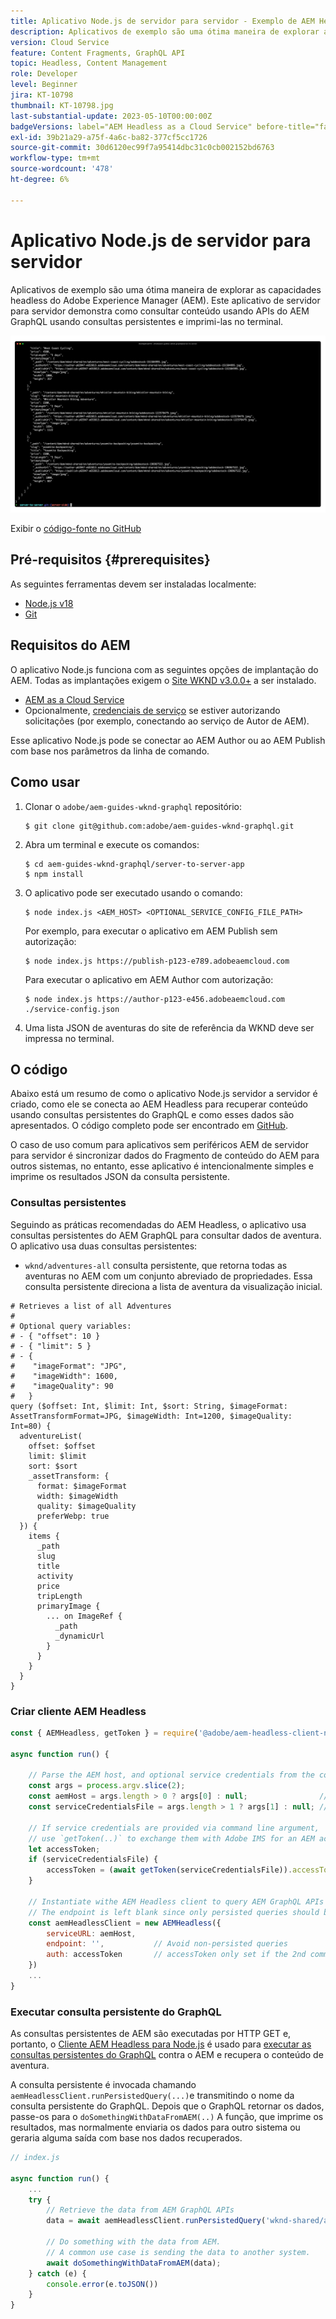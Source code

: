 ```yaml
---
title: Aplicativo Node.js de servidor para servidor - Exemplo de AEM Headless
description: Aplicativos de exemplo são uma ótima maneira de explorar as capacidades headless do Adobe Experience Manager (AEM). Este aplicativo Node.js do lado do servidor demonstra como consultar conteúdo usando APIs AEM GraphQL usando consultas persistentes.
version: Cloud Service
feature: Content Fragments, GraphQL API
topic: Headless, Content Management
role: Developer
level: Beginner
jira: KT-10798
thumbnail: KT-10798.jpg
last-substantial-update: 2023-05-10T00:00:00Z
badgeVersions: label="AEM Headless as a Cloud Service" before-title="false"
exl-id: 39b21a29-a75f-4a6c-ba82-377cf5cc1726
source-git-commit: 30d6120ec99f7a95414dbc31c0cb002152bd6763
workflow-type: tm+mt
source-wordcount: '478'
ht-degree: 6%

---
```


# Aplicativo Node.js de servidor para servidor

Aplicativos de exemplo são uma ótima maneira de explorar as capacidades headless do Adobe Experience Manager (AEM). Este aplicativo de servidor para servidor demonstra como consultar conteúdo usando APIs do AEM GraphQL usando consultas persistentes e imprimi-las no terminal.

![Aplicativo Node.js de servidor para servidor com AEM Headless](./assets/server-to-server-app/server-to-server-app.png)

Exibir o [código-fonte no GitHub](https://github.com/adobe/aem-guides-wknd-graphql/tree/main/server-to-server)

## Pré-requisitos {#prerequisites}

As seguintes ferramentas devem ser instaladas localmente:

+ [Node.js v18](https://nodejs.org/en)
+ [Git](https://git-scm.com/)

## Requisitos do AEM

O aplicativo Node.js funciona com as seguintes opções de implantação do AEM. Todas as implantações exigem o [Site WKND v3.0.0+](https://github.com/adobe/aem-guides-wknd/releases/latest) a ser instalado.

+ [AEM as a Cloud Service](https://experienceleague.adobe.com/docs/experience-manager-cloud-service/content/implementing/deploying/overview.html?lang=pt-BR)
+ Opcionalmente, [credenciais de serviço](https://experienceleague.adobe.com/docs/experience-manager-cloud-service/content/implementing/developing/generating-access-tokens-for-server-side-apis.html) se estiver autorizando solicitações (por exemplo, conectando ao serviço de Autor de AEM).

Esse aplicativo Node.js pode se conectar ao AEM Author ou ao AEM Publish com base nos parâmetros da linha de comando.

## Como usar

1. Clonar o `adobe/aem-guides-wknd-graphql` repositório:

   ```shell
   $ git clone git@github.com:adobe/aem-guides-wknd-graphql.git
   ```

1. Abra um terminal e execute os comandos:

   ```shell
   $ cd aem-guides-wknd-graphql/server-to-server-app
   $ npm install
   ```

1. O aplicativo pode ser executado usando o comando:

   ```
   $ node index.js <AEM_HOST> <OPTIONAL_SERVICE_CONFIG_FILE_PATH>
   ```

   Por exemplo, para executar o aplicativo em AEM Publish sem autorização:

   ```shell
   $ node index.js https://publish-p123-e789.adobeaemcloud.com
   ```

   Para executar o aplicativo em AEM Author com autorização:

   ```shell
   $ node index.js https://author-p123-e456.adobeaemcloud.com ./service-config.json
   ```

1. Uma lista JSON de aventuras do site de referência da WKND deve ser impressa no terminal.

## O código

Abaixo está um resumo de como o aplicativo Node.js servidor a servidor é criado, como ele se conecta ao AEM Headless para recuperar conteúdo usando consultas persistentes do GraphQL e como esses dados são apresentados. O código completo pode ser encontrado em [GitHub](https://github.com/adobe/aem-guides-wknd-graphql/tree/main/server-to-server).

O caso de uso comum para aplicativos sem periféricos AEM de servidor para servidor é sincronizar dados do Fragmento de conteúdo do AEM para outros sistemas, no entanto, esse aplicativo é intencionalmente simples e imprime os resultados JSON da consulta persistente.

### Consultas persistentes

Seguindo as práticas recomendadas do AEM Headless, o aplicativo usa consultas persistentes do AEM GraphQL para consultar dados de aventura. O aplicativo usa duas consultas persistentes:

+ `wknd/adventures-all` consulta persistente, que retorna todas as aventuras no AEM com um conjunto abreviado de propriedades. Essa consulta persistente direciona a lista de aventura da visualização inicial.

```
# Retrieves a list of all Adventures
#
# Optional query variables:
# - { "offset": 10 }
# - { "limit": 5 }
# - { 
#    "imageFormat": "JPG",
#    "imageWidth": 1600,
#    "imageQuality": 90 
#   }
query ($offset: Int, $limit: Int, $sort: String, $imageFormat: AssetTransformFormat=JPG, $imageWidth: Int=1200, $imageQuality: Int=80) {
  adventureList(
    offset: $offset
    limit: $limit
    sort: $sort
    _assetTransform: {
      format: $imageFormat
      width: $imageWidth
      quality: $imageQuality
      preferWebp: true
  }) {
    items {
      _path
      slug
      title
      activity
      price
      tripLength
      primaryImage {
        ... on ImageRef {
          _path
          _dynamicUrl
        }
      }
    }
  }
}
```

### Criar cliente AEM Headless

```javascript
const { AEMHeadless, getToken } = require('@adobe/aem-headless-client-nodejs');

async function run() { 

    // Parse the AEM host, and optional service credentials from the command line arguments
    const args = process.argv.slice(2);
    const aemHost = args.length > 0 ? args[0] : null;                // Example: https://author-p123-e456.adobeaemcloud.com
    const serviceCredentialsFile = args.length > 1 ? args[1] : null; // Example: ./service-config.json

    // If service credentials are provided via command line argument,
    // use `getToken(..)` to exchange them with Adobe IMS for an AEM access token 
    let accessToken;
    if (serviceCredentialsFile) {
        accessToken = (await getToken(serviceCredentialsFile)).accessToken;
    }

    // Instantiate withe AEM Headless client to query AEM GraphQL APIs
    // The endpoint is left blank since only persisted queries should be used to query AEM's GraphQL APIs
    const aemHeadlessClient = new AEMHeadless({
        serviceURL: aemHost,
        endpoint: '',           // Avoid non-persisted queries
        auth: accessToken       // accessToken only set if the 2nd command line parameter is set
    })
    ...
}
```


### Executar consulta persistente do GraphQL

As consultas persistentes de AEM são executadas por HTTP GET e, portanto, o [Cliente AEM Headless para Node.js](https://github.com/adobe/aem-headless-client-nodejs) é usado para [executar as consultas persistentes do GraphQL](https://github.com/adobe/aem-headless-client-nodejs#within-asyncawait) contra o AEM e recupera o conteúdo de aventura.

A consulta persistente é invocada chamando `aemHeadlessClient.runPersistedQuery(...)`e transmitindo o nome da consulta persistente do GraphQL. Depois que o GraphQL retornar os dados, passe-os para o `doSomethingWithDataFromAEM(..)` A função, que imprime os resultados, mas normalmente enviaria os dados para outro sistema ou geraria alguma saída com base nos dados recuperados.

```js
// index.js

async function run() { 
    ...
    try {
        // Retrieve the data from AEM GraphQL APIs
        data = await aemHeadlessClient.runPersistedQuery('wknd-shared/adventures-all')
        
        // Do something with the data from AEM. 
        // A common use case is sending the data to another system.
        await doSomethingWithDataFromAEM(data);
    } catch (e) {
        console.error(e.toJSON())
    }
}
```
